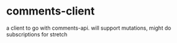 # comments-client
a client to go with comments-api. will support mutations, might do subscriptions for stretch
